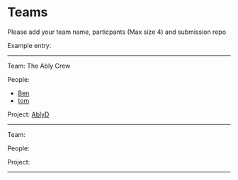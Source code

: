 # Teams

Please add your team name, particpants (Max size 4) and submission repo

Example entry:

---

Team: The Ably Crew

People:
* [Ben](https://github.com/Ugbot)
* [tom](https://github.com/tomczoink)

Project:
[AblyD](https://github.com/ably-labs/AblyD)

---

Team:

People:

Project:

---
